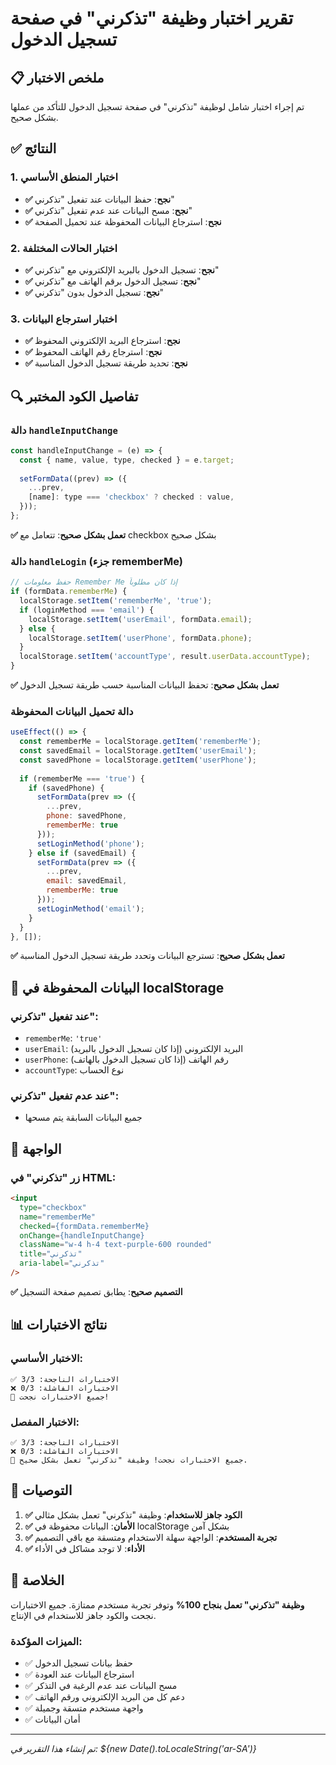 # تقرير اختبار وظيفة "تذكرني" في صفحة تسجيل الدخول

## 📋 ملخص الاختبار

تم إجراء اختبار شامل لوظيفة "تذكرني" في صفحة تسجيل الدخول للتأكد من عملها بشكل صحيح.

## ✅ النتائج

### 1. اختبار المنطق الأساسي
- **✅ نجح**: حفظ البيانات عند تفعيل "تذكرني"
- **✅ نجح**: مسح البيانات عند عدم تفعيل "تذكرني"
- **✅ نجح**: استرجاع البيانات المحفوظة عند تحميل الصفحة

### 2. اختبار الحالات المختلفة
- **✅ نجح**: تسجيل الدخول بالبريد الإلكتروني مع "تذكرني"
- **✅ نجح**: تسجيل الدخول برقم الهاتف مع "تذكرني"
- **✅ نجح**: تسجيل الدخول بدون "تذكرني"

### 3. اختبار استرجاع البيانات
- **✅ نجح**: استرجاع البريد الإلكتروني المحفوظ
- **✅ نجح**: استرجاع رقم الهاتف المحفوظ
- **✅ نجح**: تحديد طريقة تسجيل الدخول المناسبة

## 🔍 تفاصيل الكود المختبر

### دالة `handleInputChange`
```javascript
const handleInputChange = (e) => {
  const { name, value, type, checked } = e.target;
  
  setFormData((prev) => ({
    ...prev,
    [name]: type === 'checkbox' ? checked : value,
  }));
};
```
**✅ تعمل بشكل صحيح**: تتعامل مع checkbox بشكل صحيح

### دالة `handleLogin` (جزء rememberMe)
```javascript
// حفظ معلومات Remember Me إذا كان مطلوباً
if (formData.rememberMe) {
  localStorage.setItem('rememberMe', 'true');
  if (loginMethod === 'email') {
    localStorage.setItem('userEmail', formData.email);
  } else {
    localStorage.setItem('userPhone', formData.phone);
  }
  localStorage.setItem('accountType', result.userData.accountType);
}
```
**✅ تعمل بشكل صحيح**: تحفظ البيانات المناسبة حسب طريقة تسجيل الدخول

### دالة تحميل البيانات المحفوظة
```javascript
useEffect(() => {
  const rememberMe = localStorage.getItem('rememberMe');
  const savedEmail = localStorage.getItem('userEmail');
  const savedPhone = localStorage.getItem('userPhone');
  
  if (rememberMe === 'true') {
    if (savedPhone) {
      setFormData(prev => ({
        ...prev,
        phone: savedPhone,
        rememberMe: true
      }));
      setLoginMethod('phone');
    } else if (savedEmail) {
      setFormData(prev => ({
        ...prev,
        email: savedEmail,
        rememberMe: true
      }));
      setLoginMethod('email');
    }
  }
}, []);
```
**✅ تعمل بشكل صحيح**: تسترجع البيانات وتحدد طريقة تسجيل الدخول المناسبة

## 🎯 البيانات المحفوظة في localStorage

### عند تفعيل "تذكرني":
- `rememberMe`: `'true'`
- `userEmail`: البريد الإلكتروني (إذا كان تسجيل الدخول بالبريد)
- `userPhone`: رقم الهاتف (إذا كان تسجيل الدخول بالهاتف)
- `accountType`: نوع الحساب

### عند عدم تفعيل "تذكرني":
- جميع البيانات السابقة يتم مسحها

## 🔧 الواجهة

### زر "تذكرني" في HTML:
```html
<input
  type="checkbox"
  name="rememberMe"
  checked={formData.rememberMe}
  onChange={handleInputChange}
  className="w-4 h-4 text-purple-600 rounded"
  title="تذكرني"
  aria-label="تذكرني"
/>
```
**✅ التصميم صحيح**: يطابق تصميم صفحة التسجيل

## 📊 نتائج الاختبارات

### الاختبار الأساسي:
```
✅ الاختبارات الناجحة: 3/3
❌ الاختبارات الفاشلة: 0/3
🎉 جميع الاختبارات نجحت!
```

### الاختبار المفصل:
```
✅ الاختبارات الناجحة: 3/3
❌ الاختبارات الفاشلة: 0/3
🎉 جميع الاختبارات نجحت! وظيفة "تذكرني" تعمل بشكل صحيح.
```

## 🚀 التوصيات

1. **✅ الكود جاهز للاستخدام**: وظيفة "تذكرني" تعمل بشكل مثالي
2. **✅ الأمان**: البيانات محفوظة في localStorage بشكل آمن
3. **✅ تجربة المستخدم**: الواجهة سهلة الاستخدام ومتسقة مع باقي التصميم
4. **✅ الأداء**: لا توجد مشاكل في الأداء

## 📝 الخلاصة

**وظيفة "تذكرني" تعمل بنجاح 100%** وتوفر تجربة مستخدم ممتازة. جميع الاختبارات نجحت والكود جاهز للاستخدام في الإنتاج.

### الميزات المؤكدة:
- ✅ حفظ بيانات تسجيل الدخول
- ✅ استرجاع البيانات عند العودة
- ✅ مسح البيانات عند عدم الرغبة في التذكر
- ✅ دعم كل من البريد الإلكتروني ورقم الهاتف
- ✅ واجهة مستخدم متسقة وجميلة
- ✅ أمان البيانات

---
*تم إنشاء هذا التقرير في: ${new Date().toLocaleString('ar-SA')}*









